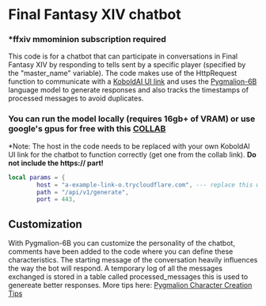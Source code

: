 # Final Fantasy XIV chatbot
### *ffxiv mmominion subscription required
This code is for a chatbot that can participate in conversations in Final Fantasy XIV by responding to tells sent by a specific player (specified by the "master_name" variable). The code makes use of the HttpRequest function to communicate with a [KoboldAI UI link](https://github.com/KoboldAI/KoboldAI-Client) and uses the [Pygmalion-6B](https://huggingface.co/PygmalionAI) language model to generate responses and also tracks the timestamps of processed messages to avoid duplicates.


### You can run the model locally (requires 16gb+ of VRAM) or use google's gpus for **free** with **this [COLLAB](https://colab.research.google.com/drive/1ZvYq4GmjfsyIkcTQcrBhSFXs8vQLLMAS)** 

*Note: The host in the code needs to be replaced with your own KoboldAI UI link for the chatbot to function correctly (get one from the collab link). **Do not include the https:// part!**
```lua
local params = {
        host = "a-example-link-o.trycloudflare.com", --- replace this with your cloudflare link https://colab.research.google.com/drive/1ZvYq4GmjfsyIkcTQcrBhSFXs8vQLLMAS
        path = "/api/v1/generate",
        port = 443,
```

## Customization
With Pygmalion-6B you can customize the personality of the chatbot, comments have been added to the code where you can define these characteristics. The starting message of the conversation heavily influences the way the bot will respond. A temporary log of all the messages exchanged is stored in a table called processed_messages this is used to genereate better responses. More tips here: [Pygmalion Character Creation Tips](https://rentry.org/PygTips)


